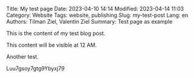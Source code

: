 Title: My test page
Date: 2023-04-10 14:14
Modified: 2023-04-14 11:03
Category: Website
Tags: website, publishing
Slug: my-test-post
Lang: en
Authors: Tilman Ziel, Valentin Ziel
Summary: Test page as example

This is the content of my test blog post.

This content will be visible at 12 AM.

Another test.

Luu7gsoy7gtg9Ybyxj79
